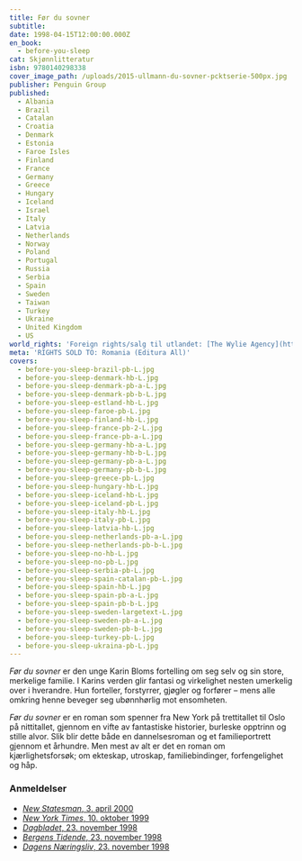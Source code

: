 ```yaml
---
title: Før du sovner
subtitle:
date: 1998-04-15T12:00:00.000Z
en_book:
  - before-you-sleep
cat: Skjønnlitteratur
isbn: 9780140298338
cover_image_path: /uploads/2015-ullmann-du-sovner-pcktserie-500px.jpg
publisher: Penguin Group
published:
  - Albania
  - Brazil
  - Catalan
  - Croatia
  - Denmark
  - Estonia
  - Faroe Isles
  - Finland
  - France
  - Germany
  - Greece
  - Hungary
  - Iceland
  - Israel
  - Italy
  - Latvia
  - Netherlands
  - Norway
  - Poland
  - Portugal
  - Russia
  - Serbia
  - Spain
  - Sweden
  - Taiwan
  - Turkey
  - Ukraine
  - United Kingdom
  - US
world_rights: 'Foreign rights/salg til utlandet: [The Wylie Agency](http://www.wylieagency.com/)'
meta: 'RIGHTS SOLD TO: Romania (Editura All)'
covers:
  - before-you-sleep-brazil-pb-L.jpg
  - before-you-sleep-denmark-hb-L.jpg
  - before-you-sleep-denmark-pb-a-L.jpg
  - before-you-sleep-denmark-pb-b-L.jpg
  - before-you-sleep-estland-hb-L.jpg
  - before-you-sleep-faroe-pb-L.jpg
  - before-you-sleep-finland-hb-L.jpg
  - before-you-sleep-france-pb-2-L.jpg
  - before-you-sleep-france-pb-a-L.jpg
  - before-you-sleep-germany-hb-a-L.jpg
  - before-you-sleep-germany-hb-b-L.jpg
  - before-you-sleep-germany-pb-a-L.jpg
  - before-you-sleep-germany-pb-b-L.jpg
  - before-you-sleep-greece-pb-L.jpg
  - before-you-sleep-hungary-hb-L.jpg
  - before-you-sleep-iceland-hb-L.jpg
  - before-you-sleep-iceland-pb-L.jpg
  - before-you-sleep-italy-hb-L.jpg
  - before-you-sleep-italy-pb-L.jpg
  - before-you-sleep-latvia-hb-L.jpg
  - before-you-sleep-netherlands-pb-a-L.jpg
  - before-you-sleep-netherlands-pb-b-L.jpg
  - before-you-sleep-no-hb-L.jpg
  - before-you-sleep-no-pb-L.jpg
  - before-you-sleep-serbia-pb-L.jpg
  - before-you-sleep-spain-catalan-pb-L.jpg
  - before-you-sleep-spain-hb-L.jpg
  - before-you-sleep-spain-pb-a-L.jpg
  - before-you-sleep-spain-pb-b-L.jpg
  - before-you-sleep-sweden-largetext-L.jpg
  - before-you-sleep-sweden-pb-a-L.jpg
  - before-you-sleep-sweden-pb-b-L.jpg
  - before-you-sleep-turkey-pb-L.jpg
  - before-you-sleep-ukraina-pb-L.jpg
---
```


*Før du sovner* er den unge Karin Bloms fortelling om seg selv og sin store, merkelige familie. I Karins verden glir fantasi og virkelighet nesten umerkelig over i hverandre. Hun forteller, forstyrrer, gjøgler og forfører – mens alle omkring henne beveger seg ubønnhørlig mot ensomheten.

*Før du sovner* er en roman som spenner fra New York på trettitallet til Oslo på nittitallet, gjennom en vifte av fantastiske historier, burleske opptrinn og stille alvor. Slik blir dette både en dannelsesroman og et familieportrett gjennom et århundre. Men mest av alt er det en roman om kjærlighetsforsøk; om ekteskap, utroskap, familiebindinger, forfengelighet og håp.

### Anmeldelser

* [*New Statesman*, 3. april 2000](/assets/files/New-Statesman-03-04-2000.pdf)
* [*New York Times*, 10. oktober 1999](http://www.nytimes.com/1999/10/10/books/more-cries-more-whispers.html?emc=eta1)
* [*Dagbladet*, 23. november 1998](/assets/files/Dagbladet-23-11-1998.pdf)
* [*Bergens Tidende*, 23. november 1998](/assets/files/Bergens-tidende-23-11-1998.pdf)
* [*Dagens Næringsliv*, 23. november 1998](/assets/files/DN-23-11-1998.pdf)
